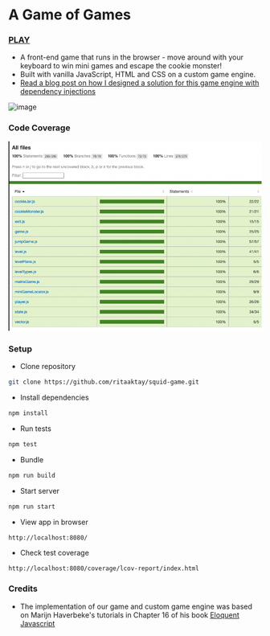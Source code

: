 # A Game of Games

### [PLAY](https://cookie-monster-game-of-games.herokuapp.com/)

- A front-end game that runs in the browser - move around with your keyboard to win mini games and escape the cookie monster!
- Built with vanilla JavaScript, HTML and CSS on a custom game engine.
- [Read a blog post on how I designed a solution for this game engine with dependency injections](https://medium.com/@rita.aktay/a-game-engine-building-a-dependency-injection-container-27905b2a10ff)

![image](img/game-1.png)

### Code Coverage

![image](img/test-coverage.png)

### Setup

- Clone repository

```sh
git clone https://github.com/ritaaktay/squid-game.git
```

- Install dependencies

```sh
npm install
```

- Run tests

```sh
npm test
```

- Bundle

```sh
npm run build
```

- Start server

```sh
npm run start
```

- View app in browser

```
http://localhost:8080/
```

- Check test coverage

```sh
http://localhost:8080/coverage/lcov-report/index.html
```

### Credits

- The implementation of our game and custom game engine was based on Marijn Haverbeke's tutorials in Chapter 16 of his book [Eloquent Javascript](https://eloquentjavascript.net/16_game.html)
